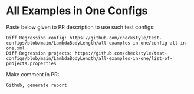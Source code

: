 # All Examples in One Configs
Paste below given to PR description to use such test configs:
```
Diff Regression config: https://github.com/checkstyle/test-configs/blob/main/LambdaBodyLength/all-examples-in-one/config-all-in-one.xml
Diff Regression projects: https://github.com/checkstyle/test-configs/blob/main/LambdaBodyLength/all-examples-in-one/list-of-projects.properties
```
Make comment in PR:
```
Github, generate report
```

